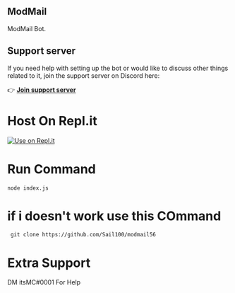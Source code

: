 ## ModMail
ModMail Bot.
## Support server
If you need help with setting up the bot or would like to discuss other things related to it, join the support server on Discord here:

👉 **[Join support server](https://discord.gg/H8RUUYZDK4)**


# Host On Repl.it
[![Use on Repl.it](https://repl.it/badge/github/ZeroDiscord/GiveawayBot)](https://replit.com/github/Sail100/modmail56/)

# Run Command
```node index.js```
# if i doesn't work use this COmmand
``` git clone https://github.com/Sail100/modmail56```

# Extra Support
DM itsMC#0001 For Help
